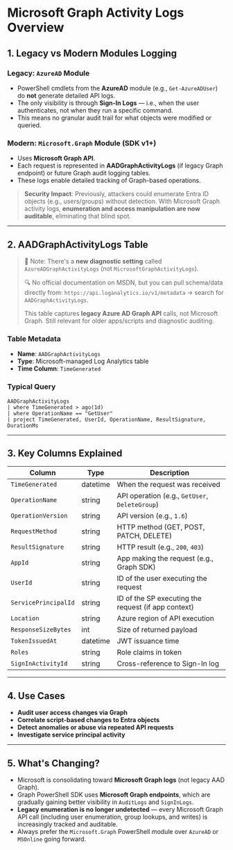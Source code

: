 # Microsoft Graph Activity Logs Overview

## 1. Legacy vs Modern Modules Logging

### Legacy: `AzureAD` Module

- PowerShell cmdlets from the **AzureAD** module (e.g., `Get-AzureADUser`) do **not** generate detailed API logs.
- The only visibility is through **Sign-In Logs** — i.e., when the user authenticates, not when they run a specific command.
- This means no granular audit trail for what objects were modified or queried.

### Modern: `Microsoft.Graph` Module (SDK v1+)

- Uses **Microsoft Graph API**.
- Each request is represented in **AADGraphActivityLogs** (if legacy Graph endpoint) or future Graph audit logging tables.
- These logs enable detailed tracking of Graph-based operations.

> **Security Impact**:
> Previously, attackers could enumerate Entra ID objects (e.g., users/groups) without detection. With Microsoft Graph activity logs, **enumeration and access manipulation are now auditable**, eliminating that blind spot.

---

## 2. AADGraphActivityLogs Table

> 📌 Note: There's a **new diagnostic setting** called `AzureADGraphActivityLogs` (not `MicrosoftGraphActivityLogs`).
>
> 🔍 No official documentation on MSDN, but you can pull schema/data directly from:
> `https://api.loganalytics.io/v1/metadata` → search for `AADGraphActivityLogs`.
>
> This table captures **legacy Azure AD Graph API** calls, not Microsoft Graph. Still relevant for older apps/scripts and diagnostic auditing.

### Table Metadata

- **Name**: `AADGraphActivityLogs`
- **Type**: Microsoft-managed Log Analytics table
- **Time Column**: `TimeGenerated`

### Typical Query

```kql
AADGraphActivityLogs
| where TimeGenerated > ago(1d)
| where OperationName == "GetUser"
| project TimeGenerated, UserId, OperationName, ResultSignature, DurationMs
```

---

## 3. Key Columns Explained

| Column               | Type     | Description                                         |
| -------------------- | -------- | --------------------------------------------------- |
| `TimeGenerated`      | datetime | When the request was received                       |
| `OperationName`      | string   | API operation (e.g., `GetUser`, `DeleteGroup`)      |
| `OperationVersion`   | string   | API version (e.g., `1.6`)                           |
| `RequestMethod`      | string   | HTTP method (GET, POST, PATCH, DELETE)              |
| `ResultSignature`    | string   | HTTP result (e.g., `200`, `403`)                    |
| `AppId`              | string   | App making the request (e.g., Graph SDK)            |
| `UserId`             | string   | ID of the user executing the request                |
| `ServicePrincipalId` | string   | ID of the SP executing the request (if app context) |
| `Location`           | string   | Azure region of API execution                       |
| `ResponseSizeBytes`  | int      | Size of returned payload                            |
| `TokenIssuedAt`      | datetime | JWT issuance time                                   |
| `Roles`              | string   | Role claims in token                                |
| `SignInActivityId`   | string   | Cross-reference to Sign-In log                      |

---

## 4. Use Cases

- **Audit user access changes via Graph**
- **Correlate script-based changes to Entra objects**
- **Detect anomalies or abuse via repeated API requests**
- **Investigate service principal activity**

---

## 5. What's Changing?

- Microsoft is consolidating toward **Microsoft Graph logs** (not legacy AAD Graph).
- Graph PowerShell SDK uses **Microsoft Graph endpoints**, which are gradually gaining better visibility in `AuditLogs` and `SignInLogs`.
- **Legacy enumeration is no longer undetected** — every Microsoft Graph API call (including user enumeration, group lookups, and writes) is increasingly tracked and auditable.
- Always prefer the `Microsoft.Graph` PowerShell module over `AzureAD` or `MSOnline` going forward.
